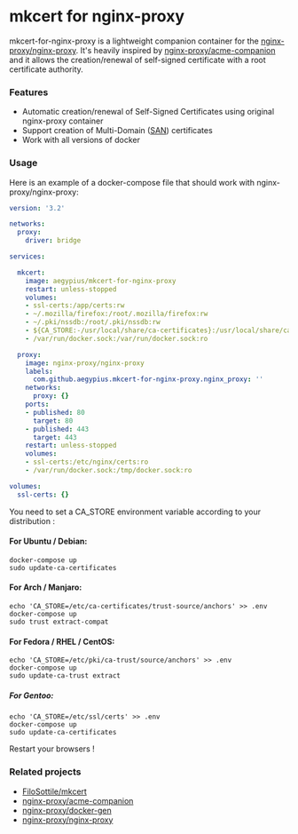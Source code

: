 # mkcert for nginx-proxy

mkcert-for-nginx-proxy is a lightweight companion container for the [nginx-proxy/nginx-proxy].
It's heavily inspired by [nginx-proxy/acme-companion] and it allows the creation/renewal
of self-signed certificate with a root certificate authority.

### Features

- Automatic creation/renewal of Self-Signed Certificates using original nginx-proxy container
- Support creation of Multi-Domain ([SAN](https://www.digicert.com/subject-alternative-name.htm])) certificates
- Work with all versions of docker

### Usage

Here is an example of  a docker-compose file that should work with nginx-proxy/nginx-proxy:

```yaml
version: '3.2'

networks:
  proxy:
    driver: bridge

services:

  mkcert:
    image: aegypius/mkcert-for-nginx-proxy
    restart: unless-stopped
    volumes:
    - ssl-certs:/app/certs:rw
    - ~/.mozilla/firefox:/root/.mozilla/firefox:rw
    - ~/.pki/nssdb:/root/.pki/nssdb:rw
    - ${CA_STORE:-/usr/local/share/ca-certificates}:/usr/local/share/ca-certificates
    - /var/run/docker.sock:/var/run/docker.sock:ro

  proxy:
    image: nginx-proxy/nginx-proxy
    labels:
      com.github.aegypius.mkcert-for-nginx-proxy.nginx_proxy: ''
    networks:
      proxy: {}
    ports:
    - published: 80
      target: 80
    - published: 443
      target: 443
    restart: unless-stopped
    volumes:
    - ssl-certs:/etc/nginx/certs:ro
    - /var/run/docker.sock:/tmp/docker.sock:ro

volumes:
  ssl-certs: {}
```

You need to set a CA_STORE environment variable  according to your distribution :

#### For Ubuntu / Debian:

```shell
docker-compose up
sudo update-ca-certificates
```

#### For Arch / Manjaro:

```shell
echo 'CA_STORE=/etc/ca-certificates/trust-source/anchors' >> .env
docker-compose up
sudo trust extract-compat
```

#### For Fedora / RHEL / CentOS:

```shell
echo 'CA_STORE=/etc/pki/ca-trust/source/anchors' >> .env
docker-compose up
sudo update-ca-trust extract
```

##### For Gentoo:

```shell
echo 'CA_STORE=/etc/ssl/certs' >> .env
docker-compose up
sudo update-ca-certificates
```

Restart your browsers !

### Related projects

- [FiloSottile/mkcert]
- [nginx-proxy/acme-companion]
- [nginx-proxy/docker-gen]
- [nginx-proxy/nginx-proxy]

[FiloSottile/mkcert]: https://github.com/FiloSottile/mkcert
[nginx-proxy/acme-companion]: https://github.com/nginx-proxy/acme-companion
[nginx-proxy/nginx-proxy]: https://github.com/nginx-proxy/nginx-proxy
[nginx-proxy/docker-gen]: https://github.com/nginx-proxy/docker-gen
